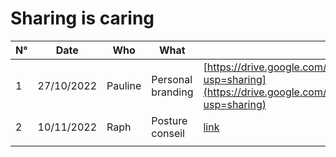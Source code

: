 # Sharing is caring

| N° | Date       | Who     | What              | Link                                                                                                                                                                       |
| -- | ---------- | ------- | ----------------- | -------------------------------------------------------------------------------------------------------------------------------------------------------------------------- |
| 1  | 27/10/2022 | Pauline | Personal branding | [https://drive.google.com/file/d/11\_FDtq6ER8KAuN1QAzj1szDgi0QIJBcw/view?usp=sharing](https://drive.google.com/file/d/11\_FDtq6ER8KAuN1QAzj1szDgi0QIJBcw/view?usp=sharing) |
| 2  | 10/11/2022 | Raph    | Posture conseil   | [link](https://drive.google.com/file/d/1SOcMeD-hWMKVfWthwJDZ61vj7p8HGWc-/view?usp=sharing)                                                                                 |
|    |            |         |                   |                                                                                                                                                                            |

